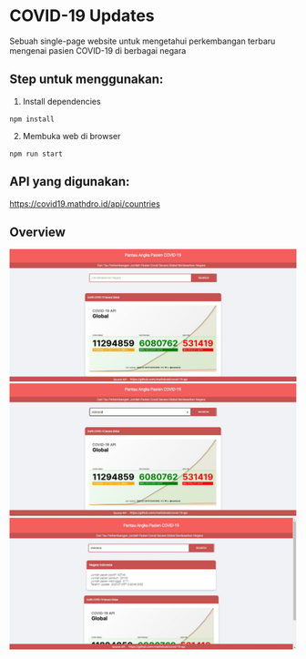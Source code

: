 # COVID-19 Updates
Sebuah single-page website untuk mengetahui perkembangan terbaru mengenai pasien COVID-19 di berbagai negara

## Step untuk menggunakan: 
1. Install dependencies

```
npm install
``` 

2. Membuka web di browser
```
npm run start
```

## API yang digunakan: 
https://covid19.mathdro.id/api/countries

## Overview
![image1](https://github.com/yazmin5/COVID-19-Update/blob/master/images/messageImage_1593956923993.jpg)
![image2](https://github.com/yazmin5/COVID-19-Update/blob/master/images/messageImage_1593956988010.jpg)
![image3](https://github.com/yazmin5/COVID-19-Update/blob/master/images/messageImage_1593957015576.jpg)
